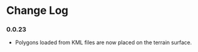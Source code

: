 Change Log
==========

### 0.0.23

* Polygons loaded from KML files are now placed on the terrain surface.
